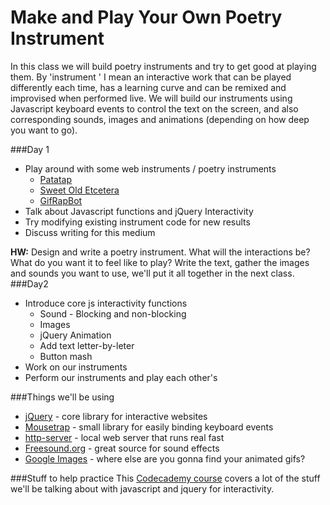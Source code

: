 # Make and Play Your Own Poetry Instrument
In this class we will build poetry instruments and try to get good at playing them. By 'instrument ' I mean an interactive work that can be played differently each time, has a learning curve and can be remixed and improvised when performed live. We will build our instruments using Javascript keyboard events to control the text on the screen, and also corresponding sounds, images and animations (depending on how deep you want to go).

###Day 1
* Play around with some web instruments / poetry instruments
  * [Patatap](http://patatap.com)
  * [Sweet Old Etcetera](http://collection.eliterature.org/2/works/clifford_sweet_old_etcetera/sweetweb/sweetoldetc.html)
  * [GifRapBot](http://hotwriting.net/gifRapBot)
* Talk about Javascript functions and jQuery Interactivity
* Try modifying existing instrument code for new results
* Discuss writing for this medium

**HW:** Design and write a poetry instrument. What will the interactions be? What do you want it to feel like to play? Write the text, gather the images and sounds you want to use, we'll put it all together in the next class.
###Day2
* Introduce core js interactivity functions
  * Sound - Blocking and non-blocking
  * Images
  * jQuery Animation
  * Add text letter-by-leter
  * Button mash
* Work on our instruments
* Perform our instruments and play each other's

###Things we'll be using
* [jQuery](http://jquery.com) - core library for interactive websites
* [Mousetrap](http://craig.is/killing/mice) - small library for easily binding keyboard events
* [http-server](https://www.npmjs.com/package/http-server) - local web server that runs real fast
* [Freesound.org](http://freesound.org) - great source for sound effects
* [Google Images](http://images.google.com) - where else are you gonna find your animated gifs?

###Stuff to help practice
This [Codecademy course](https://www.codecademy.com/skills/make-an-interactive-website) covers a lot of the stuff we'll be talking about with javascript and jquery for interactivity.


